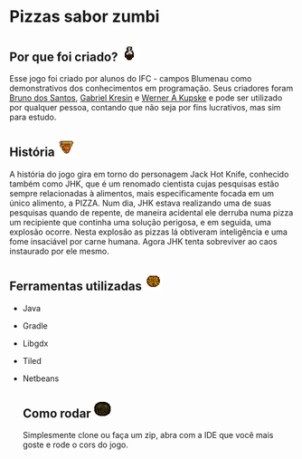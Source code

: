 # Pizzas sabor zumbi

## Por que foi criado? ![jogador](https://github.com/BrunoDosSantos17/Pizzas-Sabor-Zumbi/blob/master/core/assets/PersonagemAtirando.png)

  Esse jogo foi criado por alunos do IFC - campos Blumenau como demonstrativos dos conhecimentos em programação. Seus criadores foram [Bruno dos Santos](github.com/BrunoDosSantos17), [Gabriel Kresin](github.com/Kresin) e [Werner A Kupske](https://github.com/WernerKupske47) e pode ser utilizado por qualquer pessoa, contando que não seja por fins lucrativos, mas sim para estudo.
  
  ## História ![Pizza Norma](https://github.com/BrunoDosSantos17/Pizzas-Sabor-Zumbi/blob/master/core/assets/Pizza-Normal.png) 

  A história do jogo gira em torno do personagem Jack Hot Knife, conhecido também como JHK, que é um renomado cientista cujas pesquisas estão sempre relacionadas à alimentos, mais especificamente focada em um único alimento, a PIZZA. Num dia, JHK estava realizando uma de suas pesquisas quando de repente, de maneira acidental ele derruba numa pizza um recipiente que continha uma solução perigosa, e em seguida, uma explosão ocorre. Nesta explosão as pizzas lá obtiveram inteligência e uma fome insaciável por carne humana. Agora JHK tenta sobreviver ao caos instaurado por ele mesmo.
  
  ## Ferramentas utilizadas ![Pizza Gorda](https://github.com/BrunoDosSantos17/Pizzas-Sabor-Zumbi/blob/master/core/assets/PizzaGordaExplodindo-1.png) 

- Java
- Gradle
- Libgdx
- Tiled 
- Netbeans

  ## Como rodar ![Pizza tank](https://github.com/BrunoDosSantos17/Pizzas-Sabor-Zumbi/blob/master/core/assets/Tank.png)
  
  Simplesmente clone ou faça um zip, abra com a IDE que você mais goste e rode o cors do jogo.
  
 
